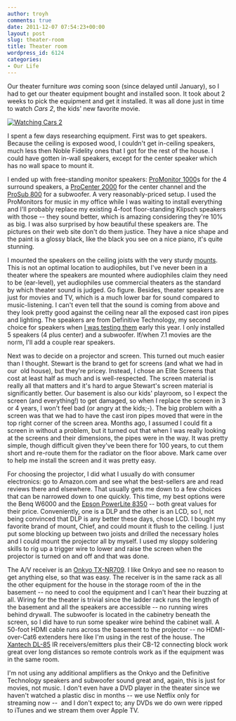 ```yaml
---
author: troyh
comments: true
date: 2011-12-07 07:54:23+00:00
layout: post
slug: theater-room
title: Theater room
wordpress_id: 6124
categories:
- Our Life
---
```


Our theater furniture _was_ coming soon (since delayed until January), so I had to get our theater equipment bought and installed soon. It took about 2 weeks to pick the equipment and get it installed. It was all done just in time to watch _Cars 2_, the kids' new favorite movie.

[![Watching Cars 2](http://farm8.staticflickr.com/7169/6484821823_fd2c3816d8.jpg)](http://www.flickr.com/photos/troyh/6484821823/)

<!-- more -->I spent a few days researching equipment. First was to get speakers. Because the ceiling is exposed wood, I couldn't get in-ceiling speakers, much less then Noble Fidelity ones that I got for the rest of the house. I could have gotten in-wall speakers, except for the center speaker which has no wall space to mount it.

I ended up with free-standing monitor speakers: [ProMonitor 1000](http://www.definitivetech.com/Products/products.aspx?path=Surround%20Speakers&productid=ProMonitor%201000)s for the 4 surround speakers, a [ProCenter 2000](http://www.definitivetech.com/Products/products.aspx?path=Center%20Channel%20Speakers&productid=ProCenter%202000) for the center channel and the [ProSub 800](http://www.definitivetech.com/Products/products.aspx?path=Subwoofers&productid=ProSub%20800) for a subwoofer. A very reasonably-priced setup. I used the ProMonitors for music in my office while I was waiting to install everything and I'll probably replace my existing 4-foot floor-standing Klipsch speakers with those -- they sound better, which is amazing considering they're 10% as big. I was also surprised by how beautiful these speakers are. The pictures on their web site don't do them justice. They have a nice shape and the paint is a glossy black, like the black you see on a nice piano, it's quite stunning.

I mounted the speakers on the ceiling joists with the very sturdy [mounts](http://www.definitivetech.com/Products/products.aspx?path=Accessories&productid=ProMount%2090). This is not an optimal location to audiophiles, but I've never been in a theater where the speakers are mounted where audiophiles claim they need to be (ear-level), yet audiophiles use commercial theaters as the standard by which theater sound is judged. Go figure. Besides, theater speakers are just for movies and TV, which is a much lower bar for sound compared to music-listening. I can't even tell that the sound is coming from above and they look pretty good against the ceiling near all the exposed cast iron pipes and lighting. The speakers are from Definitive Technology, my second choice for speakers when [I was testing them](/2011/02/04/noble-fidelity-speakers/) early this year. I only installed 5 speakers (4 plus center) and a subwoofer. If/when 7.1 movies are the norm, I'll add a couple rear speakers.

Next was to decide on a projector and screen. This turned out much easier than I thought. Stewart is the brand to get for screens (and what we had in our  old house), but they're pricey. Instead, I chose an Elite Screens that cost at least half as much and is well-respected. The screen material is really all that matters and it's hard to argue Stewart's screen material is significantly better. Our basement is also our kids' playroom, so I expect the screen (and everything!) to get damaged, so when I replace the screen in 3 or 4 years, I won't feel bad (or angry at the kids;-). The big problem with a screen was that we had to have the cast iron pipes moved that were in the top right corner of the screen area. Months ago, I assumed I could fit a screen in without a problem, but it turned out that when I was really looking at the screens and their dimensions, the pipes were in the way. It was pretty simple, though difficult given they've been there for 100 years, to cut them short and re-route them for the radiator on the floor above. Mark came over to help me install the screen and it was pretty easy.

For choosing the projector, I did what I usually do with consumer electronics: go to Amazon.com and see what the best-sellers are and read reviews there and elsewhere. That usually gets me down to a few choices that can be narrowed down to one quickly. This time, my best options were the Benq W6000 and the [Epson PowerLite 8350](http://www.epson.com/cgi-bin/Store/jsp/Product.do?sku=V11H373120) -- both great values for their price. Conveniently, one is a DLP and the other is an LCD, so I, not being convinced that DLP is any better these days, chose LCD. I bought my favorite brand of mount, Chief, and could mount it flush to the ceiling. I just put some blocking up between two joists and drilled the necessary holes and I could mount the projector all by myself. I used my sloppy soldering skills to rig up a trigger wire to lower and raise the screen when the projector is turned on and off and that was done.

The A/V receiver is an [Onkyo TX-NR709](http://www.us.onkyo.com/model.cfm?class=Receiver&m=TX-NR709). I like Onkyo and see no reason to get anything else, so that was easy. The receiver is in the same rack as all the other equipment for the house in the storage room of the in the basement -- no need to cool the equipment and I can't hear their buzzing at all. Wiring for the theater is trivial since the ladder rack runs the length of the basement and all the speakers are accessible -- no running wires behind drywall. The subwoofer is located in the cabinetry beneath the screen, so I did have to run some speaker wire behind the cabinet wall. A 50-foot HDMI cable runs across the basement to the projector -- no HDMI-over-Cat6 extenders here like I'm using in the rest of the house. The [Xantech DL-85](http://www.xantech.com/Infrared/Infrared/LCDCFLProofKits/DL85K/) IR receivers/emitters plus their CB-12 connecting block work great over long distances so remote controls work as if the equipment was in the same room.

I'm not using any additional amplifiers as the Onkyo and the Definitive Technology speakers and subwoofer sound great and, again, this is just for movies, not music. I don't even have a DVD player in the theater since we haven't watched a plastic disc in months -- we use Netflix only for streaming now --  and I don't expect to; any DVDs we do own were ripped to iTunes and we stream them over Apple TV.


